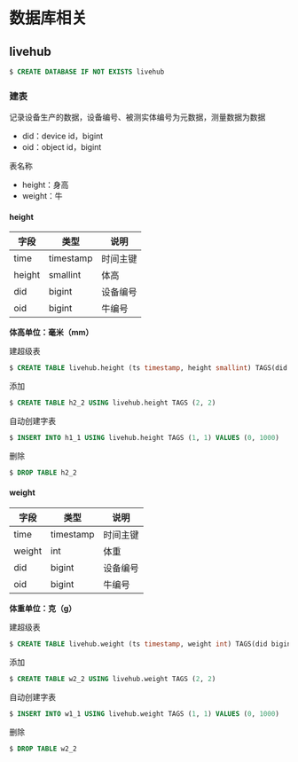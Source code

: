 # 数据库相关


## livehub

```sql
$ CREATE DATABASE IF NOT EXISTS livehub
```

### 建表

记录设备生产的数据，设备编号、被测实体编号为元数据，测量数据为数据

* did：device id，bigint
* oid：object id，bigint

表名称

* height：身高
* weight：牛


#### height

|字段|类型|说明|
|-|-|-|
|time|timestamp|时间主键|
|height|smallint|体高|
|did|bigint|设备编号|
|oid|bigint|牛编号|

**体高单位：毫米（mm）**

建超级表

```sql
$ CREATE TABLE livehub.height (ts timestamp, height smallint) TAGS(did bigint, oid bigint)
```

添加

```sql
$ CREATE TABLE h2_2 USING livehub.height TAGS (2, 2)
```

自动创建字表

```sql
$ INSERT INTO h1_1 USING livehub.height TAGS (1, 1) VALUES (0, 1000)
```


删除

```sql
$ DROP TABLE h2_2
```

#### weight

|字段|类型|说明|
|-|-|-|
|time|timestamp|时间主键|
|weight|int|体重|
|did|bigint|设备编号|
|oid|bigint|牛编号|

**体重单位：克（g）**


建超级表

```sql
$ CREATE TABLE livehub.weight (ts timestamp, weight int) TAGS(did bigint, oid bigint)
```

添加

```sql
$ CREATE TABLE w2_2 USING livehub.weight TAGS (2, 2)
```

自动创建字表

```sql
$ INSERT INTO w1_1 USING livehub.weight TAGS (1, 1) VALUES (0, 1000)
```


删除

```sql
$ DROP TABLE w2_2
```